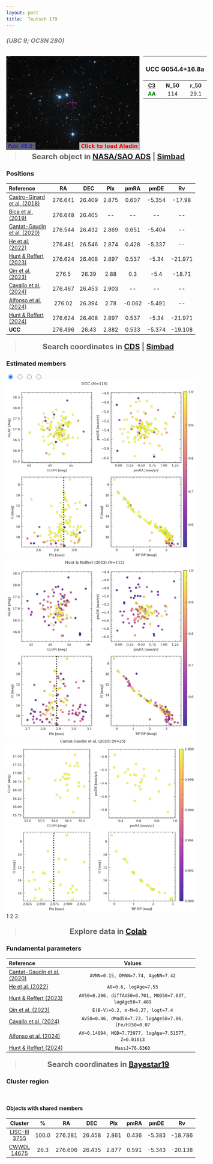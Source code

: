 ```yaml
---
layout: post
title:  Teutsch 179
---
```

<h3><span style="color: #808080;"><i>(UBC 9; OCSN 280)</i></span></h3><div style="display: flex; justify-content: space-between; width:720px;height:250px">
<div style="text-align: center;">

<!-- Static image + data attributes for FOV and target -->
<img id="aladin_img"
     data-umami-event="aladin_load"
     src="https://raw.githubusercontent.com/ucc23/Q1P/main/plots/teutsch179_aladin.webp"
     alt="Click to load Aladin Lite" 
     style="width:355px;height:250px; cursor: pointer;"
     data-fov="0.97" 
     data-target="276.496 26.43"/>
<!-- Div to contain Aladin Lite viewer -->
<div id="aladin-lite-div" style="width:355px;height:250px;display:none;"></div>
<!-- Aladin Lite script (will be loaded after the image is clicked) -->
<script src="{{ site.baseurl }}/scripts/aladin_load.js"></script>

</div>
<!-- Left block -->

<table style="width:355px;height:250px;">
  <!-- Row 1 (title) -->
  <tr>
    <td colspan="5"><h3>UCC G054.4+16.8a</h3></td>
  </tr>
  <!-- Row 2 -->
  <tr>
    <th style="text-align: center;"><a href="https://ucc.ar/faq#what-is-the-c3-parameter" title="Combined class">C3</a></th>
    <th style="text-align: center;"><div title="Stars with membership probability >50%">N_50</div></th>
    <th style="text-align: center;"><div title="Radius that contains half the members [arcmin]">r_50</div></th>
  </tr>
  <!-- Row 3 -->
  <tr>
    <td style="text-align: center;"><span style="color: green; font-weight: bold;">A</span><span style="color: green; font-weight: bold;">A</span></td>
    <td style="text-align: center;">114</td>
    <td style="text-align: center;">29.1</td>
  </tr>
</table>
</div>

> <p style="text-align:center; font-weight: bold; font-size:20px">Search object in <a data-umami-event="nasa_search" href="https://ui.adsabs.harvard.edu/search/q=%20collection%3Aastronomy%20body%3A%22Teutsch%20179%22&sort=date%20desc%2C%20bibcode%20desc&p_=0" target="_blank">NASA/SAO ADS</a> | <a data-umami-event="simbad_search" href="https://simbad.cds.unistra.fr/simbad/sim-id-refs?Ident=teutsch179" target="_blank">Simbad</a></p>


### Positions

| Reference    | RA    | DEC   | Plx  | pmRA  | pmDE   |  Rv  |
| :---         | :---: | :---: | :---: | :---: | :---: | :---: |
|[Castro-Ginard et al. (2018)](https://ui.adsabs.harvard.edu/abs/2018A%26A...618A..59C) | 276.641 | 26.409 | 2.875 | 0.607 | -5.354 | -17.98 |
|[Bica et al. (2019)](https://ui.adsabs.harvard.edu/abs/2019AJ....157...12B) | 276.648 | 26.405 | -- | -- | -- | -- |
|[Cantat-Gaudin et al. (2020)](https://ui.adsabs.harvard.edu/abs/2020A%26A...640A...1C) | 276.544 | 26.432 | 2.869 | 0.651 | -5.404 | -- |
|[He et al. (2022)](https://ui.adsabs.harvard.edu/abs/2022ApJS..262....7H) | 276.481 | 26.546 | 2.874 | 0.428 | -5.337 | -- |
|[Hunt & Reffert (2023)](https://ui.adsabs.harvard.edu/abs/2023A%26A...673A.114H) | 276.624 | 26.408 | 2.897 | 0.537 | -5.34 | -21.971 |
|[Qin et al. (2023)](https://ui.adsabs.harvard.edu/abs/2023ApJS..265...12Q) | 276.5 | 26.39 | 2.88 | 0.3 | -5.4 | -18.71 |
|[Cavallo et al. (2024)](https://ui.adsabs.harvard.edu/abs/2024AJ....167...12C) | 276.467 | 26.453 | 2.903 | -- | -- | -- |
|[Alfonso et al. (2024)](https://ui.adsabs.harvard.edu/abs/2024A%26A...689A..18A) | 276.02 | 26.394 | 2.78 | -0.062 | -5.491 | -- |
|[Hunt & Reffert (2024)](https://ui.adsabs.harvard.edu/abs/2024A%26A...686A..42H) | 276.624 | 26.408 | 2.897 | 0.537 | -5.34 | -21.971 |
| **UCC** |276.496 | 26.43 | 2.882 | 0.533 | -5.374 | -19.108 |

> <p style="text-align:center; font-weight: bold; font-size:20px">Search coordinates in <a data-umami-event="cds_coord_search" href="https://cdsportal.u-strasbg.fr/?target=276.496,+26.43" target="_blank">CDS</a> | <a data-umami-event="simbad_coord_search" href="https://simbad.cds.unistra.fr/mobile/object_list.html?coord=276.496%2026.43&output=json&radius=5&userEntry=teutsch179" target="_blank">Simbad</a></p>

### Estimated members

<div class="carousel">
<input type="radio" name="radio-btn" id="slide1" checked>
<input type="radio" name="radio-btn" id="slide1">
<input type="radio" name="radio-btn" id="slide2">
<input type="radio" name="radio-btn" id="slide3">
<div class="slides">
<div class="slide">
<a href="https://raw.githubusercontent.com/ucc23/Q1P/main/plots/UCC/teutsch179.webp" target="_blank">
<img src="https://raw.githubusercontent.com/ucc23/Q1P/main/plots/UCC/teutsch179.webp" alt="Teutsch 179 UCC">
</a>
</div>
<div class="slide">
<a href="https://raw.githubusercontent.com/ucc23/Q1P/main/plots/HUNT23/teutsch179.webp" target="_blank">
<img src="https://raw.githubusercontent.com/ucc23/Q1P/main/plots/HUNT23/teutsch179.webp" alt="Teutsch 179 HUNT23">
</a>
</div>
<div class="slide">
<a href="https://raw.githubusercontent.com/ucc23/Q1P/main/plots/CANTAT20/teutsch179.webp" target="_blank">
<img src="https://raw.githubusercontent.com/ucc23/Q1P/main/plots/CANTAT20/teutsch179.webp" alt="Teutsch 179 CANTAT20">
</a>
</div>
</div>
<div class="indicators">
<label for="slide1">1</label>
<label for="slide2">2</label>
<label for="slide3">3</label>
</div>
</div>


> <p style="text-align:center; font-weight: bold; font-size:20px">Explore data in <a data-umami-event="colab" href="https://colab.research.google.com/github/ucc23/ucc/blob/main/assets/notebook.ipynb" target="_blank">Colab</a></p>


### Fundamental parameters

| Reference |  Values |
| :---      |  :---:  |
| [Cantat-Gaudin et al. (2020)](https://ui.adsabs.harvard.edu/abs/2020A%26A...640A...1C) | `AVNN=0.15, DMNN=7.74, AgeNN=7.42` |
| [He et al. (2022)](https://ui.adsabs.harvard.edu/abs/2022ApJS..262....7H) | `A0=0.6, logAge=7.55` |
| [Hunt & Reffert (2023)](https://ui.adsabs.harvard.edu/abs/2023A%26A...673A.114H) | `AV50=0.206, diffAV50=0.701, MOD50=7.637, logAge50=7.489` |
| [Qin et al. (2023)](https://ui.adsabs.harvard.edu/abs/2023ApJS..265...12Q) | `E(B-V)=0.2, m-M=8.27, logt=7.4` |
| [Cavallo et al. (2024)](https://ui.adsabs.harvard.edu/abs/2024AJ....167...12C) | `AV50=0.46, dMod50=7.73, logAge50=7.06, [Fe/H]50=0.07` |
| [Alfonso et al. (2024)](https://ui.adsabs.harvard.edu/abs/2024A%26A...689A..18A) | `AV=0.14994, MOD=7.73977, logAge=7.51577, Z=0.01013` |
| [Hunt & Reffert (2024)](https://ui.adsabs.harvard.edu/abs/2024A%26A...686A..42H) | `MassJ=76.6360` |

> <p style="text-align:center; font-weight: bold; font-size:20px">Search coordinates in <a data-umami-event="bayestar" href="http://argonaut.skymaps.info/query?lon=54.473%20&lat=16.943&coordsys=gal&mapname=bayestar2019" target="_blank">Bayestar19</a></p>


### Cluster region

<html lang="en">
  <body>
    <center>
    <div id="plot-params"
         data-oc-name="teutsch179"
         data-ra-center="276.54"
         data-dec-center="26.43"
         data-rad-deg="29.1"
         data-plx="2.882">
    </div>
    <div id="plot-container">
        <div id="plot"></div>
    </div>
    <script defer type="module" src="{{ site.baseurl }}/scripts/radec_scatter.js"></script>
    </center>
  </body>
</html>
<br>


#### Objects with shared members

| Cluster | <span title="Percentage of members that this OC shares with the ones listed">%</span>   | RA   | DEC   | Plx   | pmRA  | pmDE  | Rv    |
| :---:   | :-: |:---: | :---: | :---: | :---: | :---: | :---: |
|[LISC-III 3755](/_clusters/lisciii3755/)| 100.0 | 276.281 | 26.458 | 2.861 | 0.436 | -5.383 | -18.786 |
|[CWWDL 14675](/_clusters/cwwdl14675/)| 26.3 | 276.606 | 26.435 | 2.877 | 0.591 | -5.343 | -20.138 |
